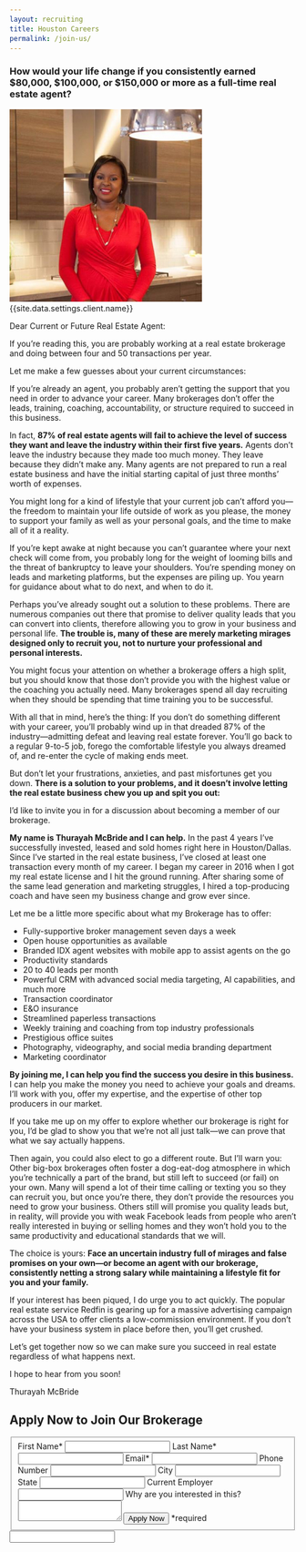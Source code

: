 ```yaml
---
layout: recruiting
title: Houston Careers
permalink: /join-us/
---
```


<div class="recruiting-page">
<!-- <h1 class="join-us">Growing Real Estate Teams in Houston</h1> -->
<h3 class="join-us-subtitle">How would your life change if you consistently earned $80,000, $100,000, or $150,000 or more as a full-time real estate agent?</h3>
<div class="recruiting-photo">
<span class="client-image-container">
<img src="/img/headshot.jpg" alt="{{site.data.settings.client.name}}" class="client-image"/>
</span>
<figcaption class="caption">{{site.data.settings.client.name}}</figcaption>
</div>


<p>Dear Current or Future Real Estate Agent:</p>

<p>If you’re reading this, you are probably working at a real estate brokerage and doing between four and 50 transactions per year.</p>

<p>Let me make a few guesses about your current circumstances:</p>

<p>If you’re already an agent, you probably aren’t getting the support that you need in order to advance your career. Many brokerages don’t offer the leads, training, coaching, accountability, or structure required to succeed in this business.</p>

<p>In fact, <strong>87% of real estate agents will fail to achieve the level of success they want and leave the industry within their first five years.</strong> Agents don’t leave the industry because they made too much money. They leave because they didn’t make any. Many agents are not prepared to run a real estate business and have the initial starting capital of just three months’ worth of expenses. </p>

<p>You might long for a kind of lifestyle that your current job can’t afford you—the freedom to maintain your life outside of work as you please, the money to support your family as well as your personal goals, and the time to make all of it a reality.</p>

<p>If you’re kept awake at night because you can’t guarantee where your next check will come from, you probably long for the weight of looming bills and the threat of bankruptcy to leave your shoulders. You’re spending money on leads and marketing platforms, but the expenses are piling up. You yearn for guidance about what to do next, and when to do it.</p>

<p>Perhaps you’ve already sought out a solution to these problems. There are numerous companies out there that promise to deliver quality leads that you can convert into clients, therefore allowing you to grow in your business and personal life. <strong>The trouble is, many of these are merely marketing mirages designed only to recruit you, not to nurture your professional and personal interests.</strong> </p>

<p>You might focus your attention on whether a brokerage offers a high split, but you should know that those don’t provide you with the highest value or the coaching you actually need. Many brokerages spend all day recruiting when they should be spending that time training you to be successful.</p>

<p>With all that in mind, here’s the thing: If you don’t do something different with your career, you’ll probably wind up in that dreaded 87% of the industry—admitting defeat and leaving real estate forever. You’ll go back to a regular 9-to-5 job, forego the comfortable lifestyle you always dreamed of, and re-enter the cycle of making ends meet.</p>

<p>But don’t let your frustrations, anxieties, and past misfortunes get you down. <strong>There is a solution to your problems, and it doesn’t involve letting the real estate business chew you up and spit you out:</strong></p>

<p>I’d like to invite you in for a discussion about becoming a member of our brokerage.</p>

<p><strong>My name is Thurayah McBride and I can help.</strong> In the past 4 years I’ve successfully invested, leased and sold homes right here in Houston/Dallas. Since I’ve started in the real estate business, I’ve closed at least one transaction every month of my career. I began my career in 2016 when I got my real estate license and I hit the ground running. After sharing some of the same lead generation and marketing struggles, I hired a top-producing coach and have seen my business change and grow ever since.</p>

<p>Let me be a little more specific about what my Brokerage has to offer:
<ul class="indent">
<li>Fully-supportive broker management seven days a week</li>
<li>Open house opportunities as available</li>
<li>Branded IDX agent websites with mobile app to assist agents on the go</li>
<li>Productivity standards</li>
<li>20 to 40 leads per month</li>
<li>Powerful CRM with advanced social media targeting, AI capabilities, and much more</li>
<li>Transaction coordinator</li>
<li>E&O insurance</li>
<li>Streamlined paperless transactions</li>
<li>Weekly training and coaching from top industry professionals</li>
<li>Prestigious office suites</li>
<li>Photography, videography, and social media branding department</li>
<li>Marketing coordinator</li>
</ul></p>

<p><strong>By joining me, I can help you find the success you desire in this business.</strong> I can help you make the money you need to achieve your goals and dreams. I’ll work with you, offer my expertise, and the expertise of other top producers in our market.</p>

<p>If you take me up on my offer to explore whether our brokerage is right for you, I’d be glad to show you that we’re not all just talk—we can prove that what we say actually happens.</p>

<p>Then again, you could also elect to go a different route. But I’ll warn you: Other big-box brokerages often foster a dog-eat-dog atmosphere in which you’re technically a part of the brand, but still left to succeed (or fail) on your own. Many will spend a lot of their time calling or texting you so they can recruit you, but once you’re there, they don’t provide the resources you need to grow your business. Others still will promise you quality leads but, in reality, will provide you with weak Facebook leads from people who aren’t really interested in buying or selling homes and they won’t hold you to the same productivity and educational standards that we will.</p>

<p>The choice is yours: <strong>Face an uncertain industry full of mirages and false promises on your own—or become an agent with our brokerage, consistently netting a strong salary while maintaining a lifestyle fit for you and your family.</strong> </p>

<p>If your interest has been piqued, I do urge you to act quickly. The popular real estate service Redfin is gearing up for a massive advertising campaign across the USA to offer clients a low-commission environment. If you don’t have your business system in place before then, you’ll get crushed.</p>

<p>Let’s get together now so we can make sure you succeed in real estate regardless of what happens next.</p>

<p>I hope to hear from you soon!</p>

<p>Thurayah McBride</p>




<h2 class="recruiting">Apply Now to Join Our Brokerage</h2>

<form method="post" class="home-value cta-forms" action="https://formspree.io/{{site.data.settings.client.email}}" onsubmit="return setReturn()">
					<fieldset><label for="firstname">First Name*</label> <input type="text" required="" name="firstname" /> <label for="lastname">Last Name*</label> <input type="text" required="" name="lastname" /> <label for="email">Email*</label> <input type="text" name="name" /> <label for="phone">Phone Number </label> <input type="tel" name="phone" />
						<!--base32-c9gq6t9k68pkcd3jcwpp4rbkcmtk4-base32--><label for="city">City </label> <input type="text" name="city" /> <label for="state">State </label> <input type="text" name="state" /> <label for="employer">Current Employer </label> <input type="text" name="employer" /> <label for="message">Why are you interested in this? </label><textarea name="employer"></textarea>
						<!--base32-c9gq6t9k68pk8cbme5gq4uv4cguqachj70r2urk1edjk6cg-base32--><input class="submit light-light" type="submit" value="Apply Now" name="submitrecruitingForm" /> <span class="asterisk">*required</span></fieldset>
					<!--base32-c9gq6t9k68pk8c9he1t7cxkecdkpedhpe9h6at3me5r7ee1kddhpwx9q71up4tb3f1u6mc3mdcwp6vkg6rw3gc1dc9gq6t9k68-base32-->
					<div class="hidden"><input type="hidden" value="{{site.data.settings.client.email}}" name="_to" /> <input type="hidden" value="Recruiting Contact Request Message From Your Vyral Careers and Training Video Blog" name="_subject" /> <input type="text" name="_gotcha" /></div>
				</form>
</div>
